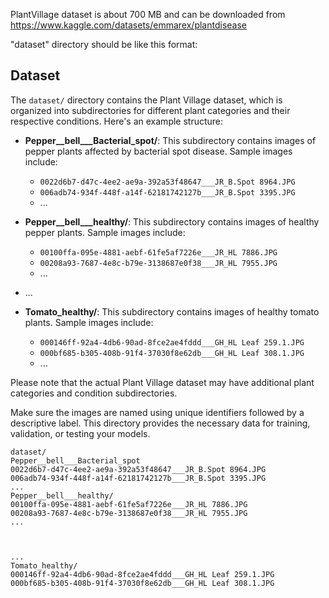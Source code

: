 PlantVillage dataset is about 700 MB and can be downloaded from https://www.kaggle.com/datasets/emmarex/plantdisease

"dataset" directory should be like this format:

## Dataset

The `dataset/` directory contains the Plant Village dataset, which is organized into subdirectories for different plant categories and their respective conditions. Here's an example structure:

- **Pepper__bell___Bacterial_spot/**: This subdirectory contains images of pepper plants affected by bacterial spot disease. Sample images include:
  - `0022d6b7-d47c-4ee2-ae9a-392a53f48647___JR_B.Spot 8964.JPG`
  - `006adb74-934f-448f-a14f-62181742127b___JR_B.Spot 3395.JPG`
  - ...

- **Pepper__bell___healthy/**: This subdirectory contains images of healthy pepper plants. Sample images include:
  - `00100ffa-095e-4881-aebf-61fe5af7226e___JR_HL 7886.JPG`
  - `00208a93-7687-4e8c-b79e-3138687e0f38___JR_HL 7955.JPG`
  - ...

- ...

- **Tomato_healthy/**: This subdirectory contains images of healthy tomato plants. Sample images include:
  - `000146ff-92a4-4db6-90ad-8fce2ae4fddd___GH_HL Leaf 259.1.JPG`
  - `000bf685-b305-408b-91f4-37030f8e62db___GH_HL Leaf 308.1.JPG`
  - ...

Please note that the actual Plant Village dataset may have additional plant categories and condition subdirectories.

Make sure the images are named using unique identifiers followed by a descriptive label. This directory provides the necessary data for training, validation, or testing your models.


    dataset/
    Pepper__bell___Bacterial_spot
	0022d6b7-d47c-4ee2-ae9a-392a53f48647___JR_B.Spot 8964.JPG
  	006adb74-934f-448f-a14f-62181742127b___JR_B.Spot 3395.JPG
	...
    Pepper__bell___healthy/
	00100ffa-095e-4881-aebf-61fe5af7226e___JR_HL 7886.JPG
	00208a93-7687-4e8c-b79e-3138687e0f38___JR_HL 7955.JPG
	...


	
	...
    Tomato_healthy/
	000146ff-92a4-4db6-90ad-8fce2ae4fddd___GH_HL Leaf 259.1.JPG
	000bf685-b305-408b-91f4-37030f8e62db___GH_HL Leaf 308.1.JPG
		
